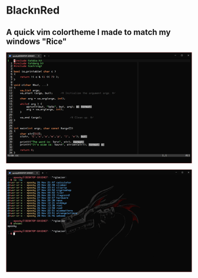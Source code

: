 # BlacknRed
A quick vim colortheme I made to match my windows "Rice"
---
![](https://github.com/SpookySec/BlacknRed/blob/master/img/image.png)

![](https://github.com/SpookySec/BlacknRed/blob/master/img/image3.png)
